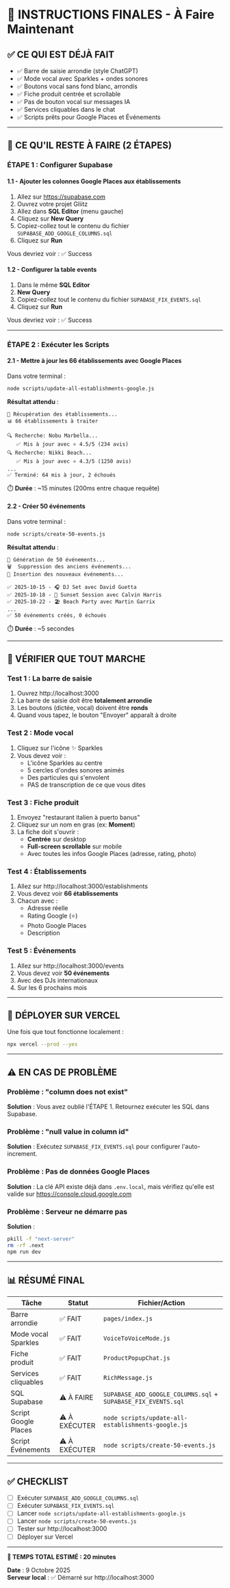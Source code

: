 # 🎯 INSTRUCTIONS FINALES - À Faire Maintenant

## ✅ CE QUI EST DÉJÀ FAIT

- ✅ Barre de saisie arrondie (style ChatGPT)
- ✅ Mode vocal avec Sparkles + ondes sonores
- ✅ Boutons vocal sans fond blanc, arrondis
- ✅ Fiche produit centrée et scrollable
- ✅ Pas de bouton vocal sur messages IA
- ✅ Services cliquables dans le chat
- ✅ Scripts prêts pour Google Places et Événements

---

## 🚨 CE QU'IL RESTE À FAIRE (2 ÉTAPES)

### ÉTAPE 1 : Configurer Supabase

#### 1.1 - Ajouter les colonnes Google Places aux établissements

1. Allez sur https://supabase.com
2. Ouvrez votre projet Gliitz
3. Allez dans **SQL Editor** (menu gauche)
4. Cliquez sur **New Query**
5. Copiez-collez tout le contenu du fichier `SUPABASE_ADD_GOOGLE_COLUMNS.sql`
6. Cliquez sur **Run**

Vous devriez voir : ✅ Success

#### 1.2 - Configurer la table events

1. Dans le même **SQL Editor**
2. **New Query**
3. Copiez-collez tout le contenu du fichier `SUPABASE_FIX_EVENTS.sql`
4. Cliquez sur **Run**

Vous devriez voir : ✅ Success

---

### ÉTAPE 2 : Exécuter les Scripts

#### 2.1 - Mettre à jour les 66 établissements avec Google Places

Dans votre terminal :

```bash
node scripts/update-all-establishments-google.js
```

**Résultat attendu** :
```
🔄 Récupération des établissements...
📊 66 établissements à traiter

🔍 Recherche: Nobu Marbella...
   ✅ Mis à jour avec ⭐ 4.5/5 (234 avis)
🔍 Recherche: Nikki Beach...
   ✅ Mis à jour avec ⭐ 4.3/5 (1250 avis)
...
✅ Terminé: 64 mis à jour, 2 échoués
```

⏱️ **Durée** : ~15 minutes (200ms entre chaque requête)

#### 2.2 - Créer 50 événements

Dans votre terminal :

```bash
node scripts/create-50-events.js
```

**Résultat attendu** :
```
🎉 Génération de 50 événements...
🗑️  Suppression des anciens événements...
📝 Insertion des nouveaux événements...

✅ 2025-10-15 - 🎧 DJ Set avec David Guetta
✅ 2025-10-18 - 🌅 Sunset Session avec Calvin Harris
✅ 2025-10-22 - 🏖️ Beach Party avec Martin Garrix
...
✅ 50 événements créés, 0 échoués
```

⏱️ **Durée** : ~5 secondes

---

## 🎨 VÉRIFIER QUE TOUT MARCHE

### Test 1 : La barre de saisie

1. Ouvrez http://localhost:3000
2. La barre de saisie doit être **totalement arrondie**
3. Les boutons (dictée, vocal) doivent être **ronds**
4. Quand vous tapez, le bouton "Envoyer" apparaît à droite

### Test 2 : Mode vocal

1. Cliquez sur l'icône ✨ Sparkles
2. Vous devez voir :
   - L'icône Sparkles au centre
   - 5 cercles d'ondes sonores animés
   - Des particules qui s'envolent
   - PAS de transcription de ce que vous dites

### Test 3 : Fiche produit

1. Envoyez "restaurant italien à puerto banus"
2. Cliquez sur un nom en gras (ex: **Moment**)
3. La fiche doit s'ouvrir :
   - **Centrée** sur desktop
   - **Full-screen scrollable** sur mobile
   - Avec toutes les infos Google Places (adresse, rating, photo)

### Test 4 : Établissements

1. Allez sur http://localhost:3000/establishments
2. Vous devez voir **66 établissements**
3. Chacun avec :
   - Adresse réelle
   - Rating Google (⭐)
   - Photo Google Places
   - Description

### Test 5 : Événements

1. Allez sur http://localhost:3000/events
2. Vous devez voir **50 événements**
3. Avec des DJs internationaux
4. Sur les 6 prochains mois

---

## 🚀 DÉPLOYER SUR VERCEL

Une fois que tout fonctionne localement :

```bash
npx vercel --prod --yes
```

---

## ⚠️ EN CAS DE PROBLÈME

### Problème : "column does not exist"

**Solution** : Vous avez oublié l'ÉTAPE 1. Retournez exécuter les SQL dans Supabase.

### Problème : "null value in column id"

**Solution** : Exécutez `SUPABASE_FIX_EVENTS.sql` pour configurer l'auto-increment.

### Problème : Pas de données Google Places

**Solution** : La clé API existe déjà dans `.env.local`, mais vérifiez qu'elle est valide sur https://console.cloud.google.com

### Problème : Serveur ne démarre pas

**Solution** :
```bash
pkill -f "next-server"
rm -rf .next
npm run dev
```

---

## 📊 RÉSUMÉ FINAL

| Tâche | Statut | Fichier/Action |
|-------|--------|----------------|
| Barre arrondie | ✅ FAIT | `pages/index.js` |
| Mode vocal Sparkles | ✅ FAIT | `VoiceToVoiceMode.js` |
| Fiche produit | ✅ FAIT | `ProductPopupChat.js` |
| Services cliquables | ✅ FAIT | `RichMessage.js` |
| SQL Supabase | ⚠️ À FAIRE | `SUPABASE_ADD_GOOGLE_COLUMNS.sql` + `SUPABASE_FIX_EVENTS.sql` |
| Script Google Places | ⚠️ À EXÉCUTER | `node scripts/update-all-establishments-google.js` |
| Script Événements | ⚠️ À EXÉCUTER | `node scripts/create-50-events.js` |

---

## ✅ CHECKLIST

- [ ] Exécuter `SUPABASE_ADD_GOOGLE_COLUMNS.sql`
- [ ] Exécuter `SUPABASE_FIX_EVENTS.sql`
- [ ] Lancer `node scripts/update-all-establishments-google.js`
- [ ] Lancer `node scripts/create-50-events.js`
- [ ] Tester sur http://localhost:3000
- [ ] Déployer sur Vercel

---

**🎯 TEMPS TOTAL ESTIMÉ : 20 minutes**

**Date** : 9 Octobre 2025  
**Serveur local** : ✅ Démarré sur http://localhost:3000
